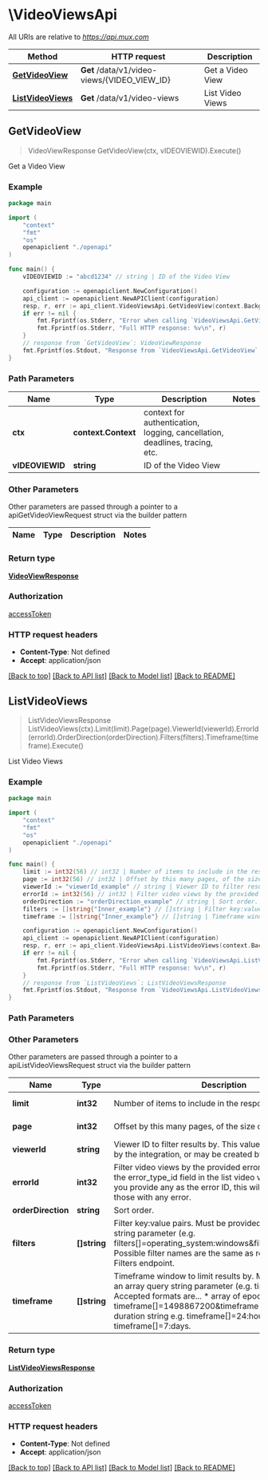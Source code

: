 # \VideoViewsApi

All URIs are relative to *https://api.mux.com*

Method | HTTP request | Description
------------- | ------------- | -------------
[**GetVideoView**](VideoViewsApi.md#GetVideoView) | **Get** /data/v1/video-views/{VIDEO_VIEW_ID} | Get a Video View
[**ListVideoViews**](VideoViewsApi.md#ListVideoViews) | **Get** /data/v1/video-views | List Video Views



## GetVideoView

> VideoViewResponse GetVideoView(ctx, vIDEOVIEWID).Execute()

Get a Video View



### Example

```go
package main

import (
    "context"
    "fmt"
    "os"
    openapiclient "./openapi"
)

func main() {
    vIDEOVIEWID := "abcd1234" // string | ID of the Video View

    configuration := openapiclient.NewConfiguration()
    api_client := openapiclient.NewAPIClient(configuration)
    resp, r, err := api_client.VideoViewsApi.GetVideoView(context.Background(), vIDEOVIEWID).Execute()
    if err != nil {
        fmt.Fprintf(os.Stderr, "Error when calling `VideoViewsApi.GetVideoView``: %v\n", err)
        fmt.Fprintf(os.Stderr, "Full HTTP response: %v\n", r)
    }
    // response from `GetVideoView`: VideoViewResponse
    fmt.Fprintf(os.Stdout, "Response from `VideoViewsApi.GetVideoView`: %v\n", resp)
}
```

### Path Parameters


Name | Type | Description  | Notes
------------- | ------------- | ------------- | -------------
**ctx** | **context.Context** | context for authentication, logging, cancellation, deadlines, tracing, etc.
**vIDEOVIEWID** | **string** | ID of the Video View | 

### Other Parameters

Other parameters are passed through a pointer to a apiGetVideoViewRequest struct via the builder pattern


Name | Type | Description  | Notes
------------- | ------------- | ------------- | -------------


### Return type

[**VideoViewResponse**](VideoViewResponse.md)

### Authorization

[accessToken](../README.md#accessToken)

### HTTP request headers

- **Content-Type**: Not defined
- **Accept**: application/json

[[Back to top]](#) [[Back to API list]](../README.md#documentation-for-api-endpoints)
[[Back to Model list]](../README.md#documentation-for-models)
[[Back to README]](../README.md)


## ListVideoViews

> ListVideoViewsResponse ListVideoViews(ctx).Limit(limit).Page(page).ViewerId(viewerId).ErrorId(errorId).OrderDirection(orderDirection).Filters(filters).Timeframe(timeframe).Execute()

List Video Views



### Example

```go
package main

import (
    "context"
    "fmt"
    "os"
    openapiclient "./openapi"
)

func main() {
    limit := int32(56) // int32 | Number of items to include in the response (optional) (default to 25)
    page := int32(56) // int32 | Offset by this many pages, of the size of `limit` (optional) (default to 1)
    viewerId := "viewerId_example" // string | Viewer ID to filter results by. This value may be provided by the integration, or may be created by Mux. (optional)
    errorId := int32(56) // int32 | Filter video views by the provided error ID (as returned in the error_type_id field in the list video views endpoint). If you provide any as the error ID, this will filter the results to those with any error. (optional)
    orderDirection := "orderDirection_example" // string | Sort order. (optional)
    filters := []string{"Inner_example"} // []string | Filter key:value pairs. Must be provided as an array query string parameter (e.g. filters[]=operating_system:windows&filters[]=country:US).  Possible filter names are the same as returned by the List Filters endpoint.  (optional)
    timeframe := []string{"Inner_example"} // []string | Timeframe window to limit results by. Must be provided as an array query string parameter (e.g. timeframe[]=). Accepted formats are...   * array of epoch timestamps e.g. timeframe[]=1498867200&timeframe[]=1498953600    * duration string e.g. timeframe[]=24:hours or timeframe[]=7:days.  (optional)

    configuration := openapiclient.NewConfiguration()
    api_client := openapiclient.NewAPIClient(configuration)
    resp, r, err := api_client.VideoViewsApi.ListVideoViews(context.Background()).Limit(limit).Page(page).ViewerId(viewerId).ErrorId(errorId).OrderDirection(orderDirection).Filters(filters).Timeframe(timeframe).Execute()
    if err != nil {
        fmt.Fprintf(os.Stderr, "Error when calling `VideoViewsApi.ListVideoViews``: %v\n", err)
        fmt.Fprintf(os.Stderr, "Full HTTP response: %v\n", r)
    }
    // response from `ListVideoViews`: ListVideoViewsResponse
    fmt.Fprintf(os.Stdout, "Response from `VideoViewsApi.ListVideoViews`: %v\n", resp)
}
```

### Path Parameters



### Other Parameters

Other parameters are passed through a pointer to a apiListVideoViewsRequest struct via the builder pattern


Name | Type | Description  | Notes
------------- | ------------- | ------------- | -------------
 **limit** | **int32** | Number of items to include in the response | [default to 25]
 **page** | **int32** | Offset by this many pages, of the size of &#x60;limit&#x60; | [default to 1]
 **viewerId** | **string** | Viewer ID to filter results by. This value may be provided by the integration, or may be created by Mux. | 
 **errorId** | **int32** | Filter video views by the provided error ID (as returned in the error_type_id field in the list video views endpoint). If you provide any as the error ID, this will filter the results to those with any error. | 
 **orderDirection** | **string** | Sort order. | 
 **filters** | **[]string** | Filter key:value pairs. Must be provided as an array query string parameter (e.g. filters[]&#x3D;operating_system:windows&amp;filters[]&#x3D;country:US).  Possible filter names are the same as returned by the List Filters endpoint.  | 
 **timeframe** | **[]string** | Timeframe window to limit results by. Must be provided as an array query string parameter (e.g. timeframe[]&#x3D;). Accepted formats are...   * array of epoch timestamps e.g. timeframe[]&#x3D;1498867200&amp;timeframe[]&#x3D;1498953600    * duration string e.g. timeframe[]&#x3D;24:hours or timeframe[]&#x3D;7:days.  | 

### Return type

[**ListVideoViewsResponse**](ListVideoViewsResponse.md)

### Authorization

[accessToken](../README.md#accessToken)

### HTTP request headers

- **Content-Type**: Not defined
- **Accept**: application/json

[[Back to top]](#) [[Back to API list]](../README.md#documentation-for-api-endpoints)
[[Back to Model list]](../README.md#documentation-for-models)
[[Back to README]](../README.md)

